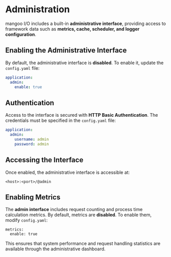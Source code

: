 # Administration

mangoo I/O includes a built-in **administrative interface**, providing access to framework data such as **metrics, cache, scheduler, and logger configuration**.

## Enabling the Administrative Interface

By default, the administrative interface is **disabled**. To enable it, update the `config.yaml` file:

```yaml
application:
  admin:
    enable: true
```

## Authentication

Access to the interface is secured with **HTTP Basic Authentication**. The credentials must be specified in the `config.yaml` file:

```yaml
application:
  admin:
    username: admin
    password: admin
```

## Accessing the Interface

Once enabled, the administrative interface is accessible at:

```properties
<host>:<port>/@admin
```

## Enabling Metrics

The **admin interface** includes request counting and process time calculation metrics. By default, metrics are **disabled**. To enable them, modify `config.yaml`:

```properties
metrics:
  enable: true
```

This ensures that system performance and request handling statistics are available through the administrative dashboard.
